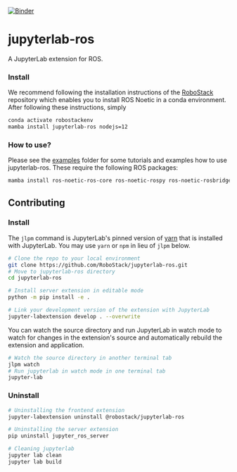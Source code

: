 [![Binder](https://mybinder.org/badge_logo.svg)](https://mybinder.org/v2/gh/khalilahmed427/wrw/HEAD)


# jupyterlab-ros

A JupyterLab extension for ROS.

### Install

We recommend following the installation instructions of the [RoboStack](https://github.com/RoboStack/ros-noetic) repository which enables you to install ROS Noetic in a conda environment. After following these instructions, simply

```bash
conda activate robostackenv
mamba install jupyterlab-ros nodejs=12
```

### How to use?

Please see the [examples](./examples) folder for some tutorials and examples how to use jupyterlab-ros. These require the following ROS packages:
```bash
mamba install ros-noetic-ros-core ros-noetic-rospy ros-noetic-rosbridge-suite ros-noetic-rosbag ros-noetic-rosauth ros-noetic-tf2-web-republisher ros-noetic-franka-ros ros-noetic-interactive-marker-tutorials ros-noetic-teb-local-planner ros-noetic-turtlebot3 ros-noetic-turtlebot3-fake
```

## Contributing

### Install

The `jlpm` command is JupyterLab's pinned version of
[yarn](https://yarnpkg.com/) that is installed with JupyterLab. You may use
`yarn` or `npm` in lieu of `jlpm` below.

```bash
# Clone the repo to your local environment
git clone https://github.com/RoboStack/jupyterlab-ros.git
# Move to jupyterlab-ros directory
cd jupyterlab-ros

# Install server extension in editable mode
python -m pip install -e .

# Link your development version of the extension with JupyterLab
jupyter-labextension develop . --overwrite
```

You can watch the source directory and run JupyterLab in watch mode to watch for changes in the extension's source and automatically rebuild the extension and application.

```bash
# Watch the source directory in another terminal tab
jlpm watch
# Run jupyterlab in watch mode in one terminal tab
jupyter-lab
```

### Uninstall

```bash
# Uninstalling the frontend extension
jupyter-labextension uninstall @robostack/jupyterlab-ros

# Uninstalling the server extension
pip uninstall jupyter_ros_server

# Cleaning jupyterlab
jupyter lab clean
jupyter lab build
```


